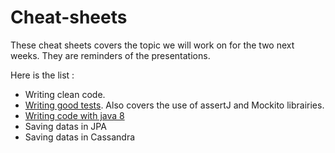 # Cheat-sheets

These cheat sheets covers the topic we will work on for the two next weeks. They are reminders of the presentations.

Here is the list :
 - Writing clean code.
 - [Writing good tests](tests.md). Also covers the use of assertJ and Mockito librairies.
 - [Writing code with java 8](java-8.md)
 - Saving datas in JPA
 - Saving datas in Cassandra
